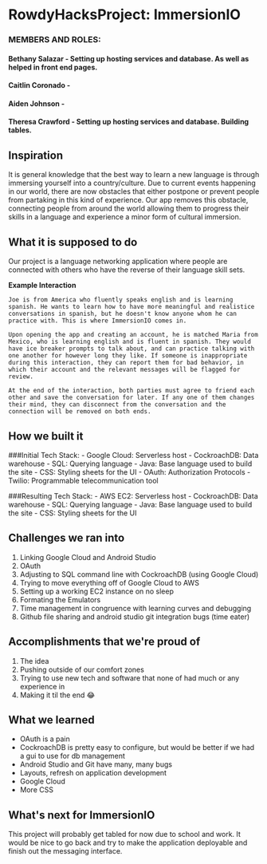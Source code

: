 # RowdyHacksProject: ImmersionIO

### MEMBERS AND ROLES:
#### Bethany Salazar - Setting up hosting services and database. As well as helped in front end pages.
#### Caitlin Coronado - 
#### Aiden Johnson - 
#### Theresa Crawford - Setting up hosting services and database. Building tables.

## Inspiration
It is general knowledge that the best way to learn a new language is through immersing yourself into a country/culture. Due to current events happening in our world, there are now obstacles that either postpone or prevent people from partaking in this kind of experience. Our app removes this obstacle, connecting people from around the world allowing them to progress their skills in a language and experience a minor form of cultural immersion.

## What it is supposed to do
Our project is a language networking application where people are connected with others who have the reverse of their language skill sets. 

**__Example Interaction__**
```
Joe is from America who fluently speaks english and is learning spanish. He wants to learn how to have more meaningful and realistice conversations in spanish, but he doesn't know anyone whom he can practice with. This is where ImmersionIO comes in. 

Upon opening the app and creating an account, he is matched Maria from Mexico, who is learning english and is fluent in spanish. They would have ice breaker prompts to talk about, and can practice talking with one another for however long they like. If someone is inappropriate during this interaction, they can report them for bad behavior, in which their account and the relevant messages will be flagged for review.

At the end of the interaction, both parties must agree to friend each other and save the conversation for later. If any one of them changes their mind, they can disconnect from the conversation and the connection will be removed on both ends. 
```
 
## How we built it
###Initial Tech Stack:
    - Google Cloud: Serverless host
    - CockroachDB: Data warehouse
    - SQL: Querying language
    - Java: Base language used to build the site
    - CSS: Styling sheets for the UI
    - OAuth: Authorization Protocols
    - Twilio: Programmable telecommunication tool

###Resulting Tech Stack:
    - AWS EC2: Serverless host
    - CockroachDB: Data warehouse
    - SQL: Querying language
    - Java: Base language used to build the site
    - CSS: Styling sheets for the UI


## Challenges we ran into
1. Linking Google Cloud and Android Studio 
2. OAuth
3. Adjusting to SQL command line with CockroachDB (using Google Cloud)
4. Trying to move everything off of Google Cloud to AWS
5. Setting up a working EC2 instance on no sleep
6. Formating the Emulators 
7. Time management in congruence with learning curves and debugging
8. Github file sharing and android studio git integration bugs (time eater)

## Accomplishments that we're proud of
1. The idea
2. Pushing outside of our comfort zones
3. Trying to use new tech and software that none of had much or any experience in
4. Making it til the end :joy:

## What we learned
- OAuth is a pain
- CockroachDB is pretty easy to configure, but would be better if we had a gui to use for db management
- Android Studio and Git have many, many bugs
- Layouts, refresh on application development
- Google Cloud
- More CSS

## What's next for ImmersionIO
This project will probably get tabled for now due to school and work. It would be nice to go back and try to make the application deployable and finish out the messaging interface.
